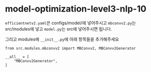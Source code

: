 # model-optimization-level3-nlp-10

`efficientnetv2.yaml`은 configs/model/에 넣어주시고 `mbconvv2.py`는 src/modules에 넣고 `model.py`는 src에 넣어주시면 됩니다.

그리고 modules에 `__init__.py`에 아래 항목들을 추가해주세요
```
from src.modules.mbconvv2 import MBConvv2, MBConvv2Generator

__all__ = [
    "MBConvv2Generator",
]
```